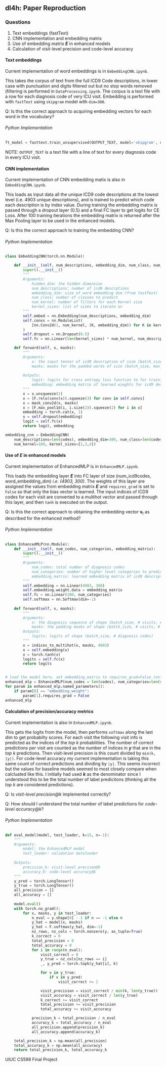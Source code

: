 ## dl4h: Paper Reproduction

### Questions
1. Text embeddings (fastText)
2. CNN implementation and embedding matrix
3. Use of embedding matrix ***E*** in enhanced models
4. Calculation of visit-level precision and code-level accuracy

#### Text embeddings
Current implementation of word embeddings is in `EmbeddingCNN.ipynb`.

This takes the corpus of text from the full ICD9 Code descriptions, in lower case with punctuation and digits filtered out but no stop words removed (filtering is performed in `DataProcessing.ipynb`. The corpus is a text file with a row for each diagnosis code of very ICU visit. Embedding is performed with `fastText` using `skipgram` model with `dim=300`. 

Q: Is this the correct approach to acquiring embedding vectors for each word in the vocabulary?

###### *Python Implementation*
```python
ft_model = fasttext.train_unsupervised(OUTPUT_TEXT, model='skipgram', dim=300, minCount=1)
```
NOTE: `OUTPUT_TEXT` is a text file with a line of text for every diagnosis code in every ICU visit.

#### CNN implementation
Current implementation of CNN embedding matix is also in `EmbeddingCNN.ipynb`.

This loads as input data all the unique ICD9 code descriptions at the lowest level (i.e. 4903 unique descriptions), and is trained to predict which code each description is by index value. During training the embedding matrix is passed through a dropout layer (0.5) and a final FC layer to get logits for CE Loss. After 100 training iterations the embedding matrix is returned after the Max Pooling layer to be used in the enhanced models.

Q: Is this the correct approach to training the embedding CNN?
###### *Python Implementation*
```python
class EmbeddingCNN(torch.nn.Module):

    def __init__(self, num_descriptions, embedding_dim, num_class, num_kernel, kernel_sizes):
        super().__init__()
        """
        Arguments:
            hidden_dim: the hidden dimension
            num_descriptions: number of icd9 descrptions
            embedding_dim: size of word embedding dim (from fastText)
            num_class: number of classes to predict
            num_kernel: number of filters for each kernel size
            kernel_sizes: list of sizes to iterate on
        """
        self.embed = nn.Embedding(num_descriptions, embedding_dim)
        self.convs = nn.ModuleList(
            [nn.Conv2d(1, num_kernel, (K, embedding_dim)) for K in kernel_sizes]
        )
        self.dropout = nn.Dropout(0.5)
        self.fc = nn.Linear(len(kernel_sizes) * num_kernel, num_descriptions)

    def forward(self, x, masks):
        """
        Arguments:
            x: the input tensor of icd9 description of size (batch_size, max_num_words, word_embedding_dim) 
            masks: masks for the padded words of size (batch_size, max_num_words, word_embedding_dim)
        
        Outputs:
            logit: logits for cross entropy loss function to for training iterations
            embedding: embedding matrix of learned wieghts for icd9 descriptions
        """
        x = x.unsqueeze(1)
        x = [F.relu(conv(x)).squeeze(3) for conv in self.convs]
        x = mask_conv2d(x, masks)
        x = [F.max_pool1d(i, i.size(2)).squeeze(2) for i in x]
        embedding = torch.cat(x, 1)
        x = self.dropout(embedding)
        logit = self.fc(x)
        return logit, embedding

embedding_cnn = EmbeddingCNN(
    num_descriptions=len(codes), embedding_dim=300, num_class=len(codes),
    num_kernel=100, kernel_sizes=[2,3,4])
```
#### Use of ***E*** in enhanced models
Current implementation of EnhancedMLP is in `EnhancedMLP.ipynb`.

This loads the embedding layer ***E*** into FC layer of size (num_icd9codes, word_embedding_dim) *i.e. (4903, 300)*. The weights of this layer are assigned the values from embedding matrix ***E*** and `requires_grad` is set to `False` so that only the bias vector is learned. The input indices of ICD9 codes for each visit are converted to a multihot vector and passed through this layer, and then `tanh` is executed on the output.

Q: Is this the correct approach to obtaining the embedding vector **v**<sub>t</sub> as described for the enhanced method?

###### *Python Implementation*
```python
class EnhancedMLP(nn.Module):
    def __init__(self, num_codes, num_categories, embedding_matrix):
        super().__init__()
        """
        Arguments:
            num_codes: total number of diagnosis codes
            num_categories: number of higher level categories to predict
            embedding_matrix: learned embedding matrix of icd9 descriptions
        """
        self.embedding = nn.Linear(4903, 300)
        self.embedding.weight.data = embedding_matrix
        self.fc = nn.Linear(300, num_categories)
        self.softmax = nn.Softmax(dim=-1)
        
    def forward(self, x, masks):
        """
        Arguments:
            x: the diagnosis sequence of shape (batch_size, # visits, # diagnosis codes)
            masks: the padding masks of shape (batch_size, # visits, # diagnosis codes)
        Outputs:
            logits: logits of shape (batch_size, # diagnosis codes)
        """
        x = indices_to_multihot(x, masks, 4903)
        x = self.embedding(x)
        x = torch.tanh(x)
        logits = self.fc(x)
        return logits
    

# load the model here, set embedding_matrix to requires_grad=False (only learn bias vector)
enhanced_mlp = EnhancedMLP(num_codes = len(codes), num_categories=len(sub_categories), embedding_matrix=embedding_matrix)
for param in enhanced_mlp.named_parameters():
    if param[0] == "embedding.weight":
        param[1].requires_grad = False
enhanced_mlp
```
#### Calculation of precision/accuracy metrics
Current implementation is also in `EnhancedMLP.ipynb`.

This gets the logits from the model, then performs `softmax` along the last dim to get probabilty scores. For each visit the following visit info is predicted as the indices of the *top k* probabilities. The number of correct predictions per visit are counted as the number of indices in ***y*** that are in the *top k* predictions. Then visit-level precision is this count divided by `min(k, |y|)`. For code-level accuracy my current implementation is taking this same count of correct predictions and dividing by `|y|`. This seems incorrect but the values for baseline models seemed to most closely compare when calcluated like this. I initially had used ***k*** as the denominator since I understood this to be the total number of label predicitons (thinking all the *top k* are considered predictions).

Q: Is *visit-level precision@k* implemented correctly?

Q: How should I understand the total number of label predictions for *code-level accuracy@k*?

###### *Python Implementation*
```python
def eval_model(model, test_loader, k=15, n=-1):
    """
    Arguments:
        model: the EnhancedMLP model
        test_loader: validation dataloader
        
    Outputs:
        precision_k: visit-level precison@k
        accuracy_k: code-level accuracy@k
    """
    y_pred = torch.LongTensor()
    y_true = torch.LongTensor()
    all_precision = []
    all_accuracy = []
    
    model.eval()
    with torch.no_grad():
        for x, masks, y in test_loader:
            n_eval = y.shape[0] - 1 if n == -1 else n
            y_hat = model(x, masks)
            y_hat = F.softmax(y_hat, dim=-1)
            nz_rows, nz_cols = torch.nonzero(y, as_tuple=True)
            k_correct = 0
            total_precision = 0
            total_accuracy = 0
            for i in range(n_eval):
                visit_correct = 0
                y_true = nz_cols[nz_rows == i]
                _, y_pred = torch.topk(y_hat[i], k)

                for v in y_true:
                    if v in y_pred:
                        visit_correct += 1

                visit_precision = visit_correct / min(k, len(y_true))
                visit_accuracy = visit_correct / len(y_true)
                k_correct += visit_correct
                total_precision += visit_precision
                total_accuracy += visit_accuracy

            precision_k = total_precision / n_eval
            accuracy_k = total_accuracy / n_eval
            all_precision.append(precision_k)
            all_accuracy.append(accuracy_k)

    total_precision_k = np.mean(all_precision)
    total_accuracy_k = np.mean(all_accuracy)
    return total_precision_k, total_accuracy_k
```




UIUC CS598 Final Project
